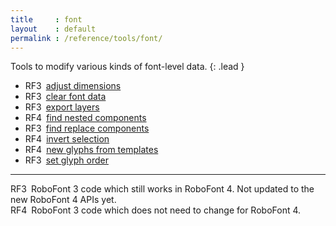 ```yaml
---
title     : font
layout    : default
permalink : /reference/tools/font/
---
```


Tools to modify various kinds of font-level data.
{: .lead }

- <span class="badge text-bg-warning rounded-0">RF3</span> [adjust dimensions](adjust-dimensions)
- <span class="badge text-bg-warning rounded-0">RF3</span> [clear font data](clear-font-data)
- <span class="badge text-bg-warning rounded-0">RF3</span> [export layers](export-layers)
- <span class="badge text-bg-primary rounded-0">RF4</span> [find nested components](find-nested-components)
- <span class="badge text-bg-warning rounded-0">RF3</span> [find replace components](find-replace-components)
- <span class="badge text-bg-primary rounded-0">RF4</span> [invert selection](invert-selection)
- <span class="badge text-bg-primary rounded-0">RF4</span> [new glyphs from templates](new-glyphs-from-templates)
- <span class="badge text-bg-warning rounded-0">RF3</span> [set glyph order](set-glyph-order)

- - -

<span class="badge text-bg-warning rounded-0">RF3</span> RoboFont 3 code which still works in RoboFont 4. Not updated to the new RoboFont 4 APIs yet.  
<span class="badge text-bg-primary rounded-0">RF4</span> RoboFont 3 code which does not need to change for RoboFont 4.  